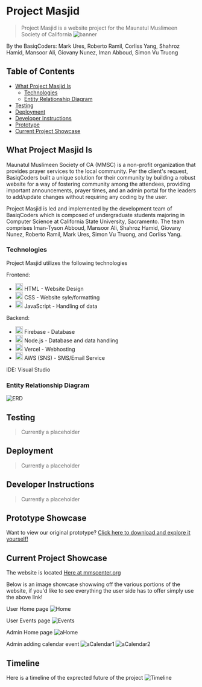 # Project Masjid
> Project Masjid is a website project for the Maunatul Muslimeen Society of California
![banner](https://github.com/RobertoRamil/ProjectMasjid/blob/main/readme/Banner.png?raw=true)

By the BasiqCoders: Mark Ures, Roberto Ramil, Corliss Yang, Shahroz Hamid, Mansoor Ali, Giovany Nunez, Iman Abboud, Simon Vu Truong

## Table of Contents
 - [What Project Masjid Is](#what-project-masjid-is)
   - [Technologies](#technologies)
   - [Entity Relationship Diagram](#entity-relationship-diagram)
 - [Testing](#testing)
 - [Deployment](#deployment)
 - [Developer Instructions](#developer-instructions)
 - [Prototype](#prototype-showcase)
 - [Current Project Showcase](#current-project-showcase)

## What Project Masjid Is
Maunatul Muslimeen Society of CA (MMSC) is a non-profit organization that provides prayer services to the local community. Per the client's request, BasiqCoders built a unique solution for their community by building a robust website for a way of fostering community among the attendees, providing important announcements, prayer times, and an admin portal for the leaders to add/update changes without requiring any coding by the user.
  
Project Masjid is led and implemented by the development team of BasiqCoders which is composed of undergraduate students majoring in Computer Science at California State University, Sacramento. The team comprises Iman-Tyson Abboud, Mansoor Ali, Shahroz Hamid, Giovany Nunez, Roberto Ramil, Mark Ures, Simon Vu Truong, and Corliss Yang.

### Technologies
Project Masjid utilizes the following technologies

Frontend:
 - <img src="https://insideout.com/wp-content/uploads/2012/09/HTML5_Logo_256.png" alt="HTMLICON" width = "20"/> HTML - Website Design
 - <img src = "https://sonysimon.com/wp-content/uploads/2016/07/css.png" alt="CSSICON" width = "20"/> CSS - Website syle/formatting
 - <img src = "https://www.globalcloudteam.com/wp-content/uploads/2023/08/javascript.webp" alt="JSICON" width = "20"/> JavaScript - Handling of data 


Backend:
 - <img src="https://firebaseopensource.com/logo-small.png" alt="FIREBASEICON" width="20"/> Firebase - Database
 - <img src="https://cdn.iconscout.com/icon/free/png-256/free-node-js-logo-icon-download-in-svg-png-gif-file-formats--technology-social-media-vol-5-pack-logos-icons-3030179.png?f=webp" alt="NJSICON" width="20"/> Node.js - Database and data handling
 - <img src="https://icons.iconarchive.com/icons/ionic/ionicons/256/logo-vercel-icon.png" alt="VERCELICON" width="20"/> Vercel - Webhosting
 - <img src="https://cdn.iconscout.com/icon/free/png-256/free-aws-logo-icon-download-in-svg-png-gif-file-formats--cloud-computing-network-server-database-brand-pack-logos-icons-1583149.png?f=webp&w=256" alt="AWSICON" width="20"/> AWS (SNS) - SMS/Email Service

IDE: Visual Studio
### Entity Relationship Diagram
![ERD](https://github.com/RobertoRamil/ProjectMasjid/blob/main/readme/Blank_diagram.png?raw=true)
## Testing
 > Currently a placeholder
## Deployment
 > Currently a placeholder
## Developer Instructions
 > Currently a placeholder
## Prototype Showcase
Want to view our original prototype?
[Click here to download and explore it yourself!](https://github.com/RobertoRamil/ProjectMasjid/raw/refs/heads/main/readme/Prototype.zip)

## Current Project Showcase
The website is located [Here at mmscenter.org](https://mmscenter.org)

Below is an image showcase showwing off the various portions of the website, if you'd like to see everything the user side has to offer simply use the above link!

User Home page
![Home](https://github.com/RobertoRamil/ProjectMasjid/blob/main/readme/Home.png)

User Events page
![Events](https://github.com/RobertoRamil/ProjectMasjid/blob/main/readme/Events.PNG)

Admin Home page
![aHome](https://github.com/RobertoRamil/ProjectMasjid/blob/main/readme/adminhome.PNG)

Admin adding calendar event
![aCalendar1](https://github.com/RobertoRamil/ProjectMasjid/blob/main/readme/adminevents1.PNG)
![aCalendar2](https://github.com/RobertoRamil/ProjectMasjid/blob/main/readme/adminevents2.PNG)

## Timeline
Here is a timeline of the exprected future of the project
![Timeline](https://github.com/RobertoRamil/ProjectMasjid/blob/main/readme/Timeline.drawio.png)
